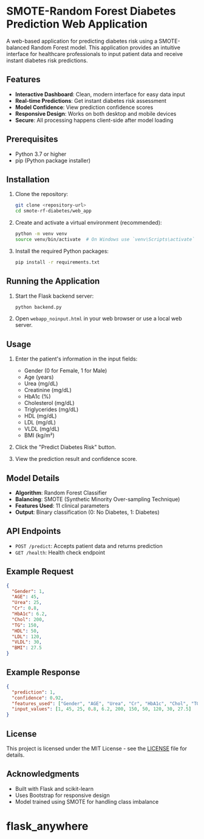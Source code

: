 # SMOTE-Random Forest Diabetes Prediction Web Application

A web-based application for predicting diabetes risk using a SMOTE-balanced Random Forest model. This application provides an intuitive interface for healthcare professionals to input patient data and receive instant diabetes risk predictions.

## Features

- **Interactive Dashboard**: Clean, modern interface for easy data input
- **Real-time Predictions**: Get instant diabetes risk assessment
- **Model Confidence**: View prediction confidence scores
- **Responsive Design**: Works on both desktop and mobile devices
- **Secure**: All processing happens client-side after model loading

## Prerequisites

- Python 3.7 or higher
- pip (Python package installer)

## Installation

1. Clone the repository:
   ```bash
   git clone <repository-url>
   cd smote-rf-diabetes/web_app
   ```

2. Create and activate a virtual environment (recommended):
   ```bash
   python -m venv venv
   source venv/bin/activate  # On Windows use `venv\Scripts\activate`
   ```

3. Install the required Python packages:
   ```bash
   pip install -r requirements.txt
   ```

## Running the Application

1. Start the Flask backend server:
   ```bash
   python backend.py
   ```

2. Open `webapp_noinput.html` in your web browser or use a local web server.

## Usage

1. Enter the patient's information in the input fields:
   - Gender (0 for Female, 1 for Male)
   - Age (years)
   - Urea (mg/dL)
   - Creatinine (mg/dL)
   - HbA1c (%)
   - Cholesterol (mg/dL)
   - Triglycerides (mg/dL)
   - HDL (mg/dL)
   - LDL (mg/dL)
   - VLDL (mg/dL)
   - BMI (kg/m²)

2. Click the "Predict Diabetes Risk" button.
3. View the prediction result and confidence score.

## Model Details

- **Algorithm**: Random Forest Classifier
- **Balancing**: SMOTE (Synthetic Minority Over-sampling Technique)
- **Features Used**: 11 clinical parameters
- **Output**: Binary classification (0: No Diabetes, 1: Diabetes)

## API Endpoints

- `POST /predict`: Accepts patient data and returns prediction
- `GET /health`: Health check endpoint

## Example Request

```json
{
  "Gender": 1,
  "AGE": 45,
  "Urea": 25,
  "Cr": 0.8,
  "HbA1c": 6.2,
  "Chol": 200,
  "TG": 150,
  "HDL": 50,
  "LDL": 120,
  "VLDL": 30,
  "BMI": 27.5
}
```

## Example Response

```json
{
  "prediction": 1,
  "confidence": 0.92,
  "features_used": ["Gender", "AGE", "Urea", "Cr", "HbA1c", "Chol", "TG", "HDL", "LDL", "VLDL", "BMI"],
  "input_values": [1, 45, 25, 0.8, 6.2, 200, 150, 50, 120, 30, 27.5]
}
```

## License

This project is licensed under the MIT License - see the [LICENSE](LICENSE) file for details.

## Acknowledgments

- Built with Flask and scikit-learn
- Uses Bootstrap for responsive design
- Model trained using SMOTE for handling class imbalance
# flask_anywhere
